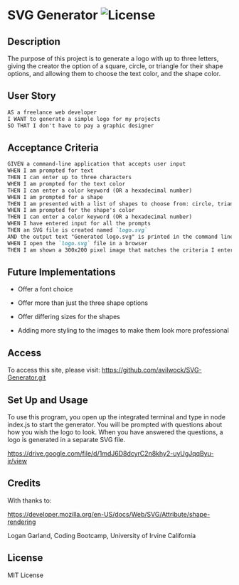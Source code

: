  # SVG Generator   ![License](https://img.shields.io/badge/license-MIT%20License-blue)

## Description

The purpose of this project is to generate a logo with up to three letters, giving the creator the option of a square, circle, or triangle for their shape options, and allowing them to choose the text color, and the shape color.

## User Story

```md
AS a freelance web developer
I WANT to generate a simple logo for my projects
SO THAT I don't have to pay a graphic designer
```

## Acceptance Criteria

```md
GIVEN a command-line application that accepts user input
WHEN I am prompted for text
THEN I can enter up to three characters
WHEN I am prompted for the text color
THEN I can enter a color keyword (OR a hexadecimal number)
WHEN I am prompted for a shape
THEN I am presented with a list of shapes to choose from: circle, triangle, and square
WHEN I am prompted for the shape's color
THEN I can enter a color keyword (OR a hexadecimal number)
WHEN I have entered input for all the prompts
THEN an SVG file is created named `logo.svg`
AND the output text "Generated logo.svg" is printed in the command line
WHEN I open the `logo.svg` file in a browser
THEN I am shown a 300x200 pixel image that matches the criteria I entered
```

## Future Implementations

* Offer a font choice

* Offer more than just the three shape options

* Offer differing sizes for the shapes

* Adding more styling to the images to make them look more professional

## Access

To access this site, please visit: https://github.com/avilwock/SVG-Generator.git

## Set Up and Usage

To use this program, you open up the integrated terminal and type in node index.js to start the generator. You will be prompted with questions about how you wish the logo to look. When you have answered the questions, a logo is generated in a separate SVG file.

https://drive.google.com/file/d/1mdJ6D8dcyrC2n8khy2-uyUgJqqByu-ir/view

## Credits

With thanks to:

https://developer.mozilla.org/en-US/docs/Web/SVG/Attribute/shape-rendering

Logan Garland, Coding Bootcamp, University of Irvine California

## License

MIT License